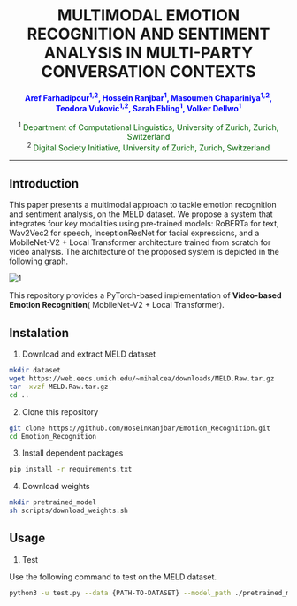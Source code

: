 <h1 align="center">MULTIMODAL EMOTION RECOGNITION AND SENTIMENT ANALYSIS IN MULTI-PARTY CONVERSATION CONTEXTS</h1>

<p align="center">
  <b>
    <span style="color:blue">Aref Farhadipour<sup>1,2</sup>, Hossein Ranjbar<sup>1</sup>, Masoumeh Chapariniya<sup>1,2</sup>, Teodora Vukovic<sup>1,2</sup>, Sarah Ebling<sup>1</sup>, Volker Dellwo<sup>1</sup></span>
  </b>
</p>

<p align="center">
  <sup>1</sup> <span style="color:darkgreen">Department of Computational Linguistics, University of Zurich, Zurich, Switzerland</span> <br>
  <sup>2</sup> <span style="color:darkgreen">Digital Society Initiative, University of Zurich, Zurich, Switzerland</span>
</p>


---

## Introduction

This paper presents a multimodal approach to tackle
emotion recognition and sentiment analysis, on the MELD dataset. We propose a system
that integrates four key modalities using pre-trained models:
RoBERTa for text, Wav2Vec2 for speech, InceptionResNet
for facial expressions, and a MobileNet-V2 + Local Transformer architecture
trained from scratch for video analysis. The architecture of the proposed system is depicted in the following graph.

![1](https://github.com/user-attachments/assets/758054b7-159f-49a8-9f8d-4c0e41bc9493)

This repository provides a PyTorch-based implementation of **Video-based Emotion Recognition**( MobileNet-V2 + Local Transformer). 

## Instalation

1. Download and extract MELD dataset 

```bash
mkdir dataset
wget https://web.eecs.umich.edu/~mihalcea/downloads/MELD.Raw.tar.gz
tar -xvzf MELD.Raw.tar.gz
cd ..
```

2. Clone this repository

```bash
git clone https://github.com/HoseinRanjbar/Emotion_Recognition.git
cd Emotion_Recognition
```


3. Install dependent packages
   
```bash
pip install -r requirements.txt
```

4. Download weights

```bash
mkdir pretrained_model
sh scripts/download_weights.sh
```

## Usage

1. Test
   
Use the following command to test on the MELD dataset.

```bash
python3 -u test.py --data {PATH-TO-DATASET} --model_path ./pretrained_model/BEST.pt --batch_size 1 --num_classes 7 --recognition 'emotion' --save_dir ./output --lookup_table ./tools/data/emotion_lookup_table.json --classifier_hidden_size 512
```
